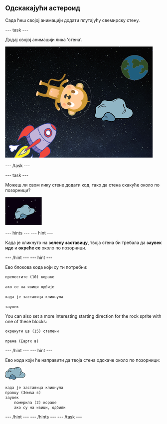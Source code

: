## Одскакајући астероид

Сада ћеш својој анимацији додати плутајућу свемирску стену.

\--- task \---

Додај својој анимацији лика 'стена'.

![Додавање лика стене](images/space-rock-sprite.png)

\--- /task \---

\--- task \---

Можеш ли свом лику стене додати код, тако да стена скакуће около по позорници?

![Тестирање одскакајуће стене](images/space-bounce-test.png)

\--- hints \--- \--- hint \---

Када је кликнуто на **зелену заставицу**, твоја стена би требала да **заувек** **иде** и **окреће се** около по позорници.

\--- /hint \--- \--- hint \---

Ево блокова кода који су ти потребни:

```blocks3
преместите (10) кораке

ако се на ивици одбије

када је заставица кликнула

заувек
```

You can also set a more interesting starting direction for the rock sprite with one of these blocks:

```blocks3
окренути цв (15) степени

према (Еартх в)
```

\--- /hint \--- \--- hint \---

Ево кода који ће направити да твоја стена одскаче около по позорници:

![Лик стене](images/sprite-rock.png)

```blocks3
када је заставица кликнула
правцу (Земља в)
заувек
    померила (2) кораке
    ако су на ивици, одбили
```

\--- /hint \--- \--- /hints \--- \--- /task \---